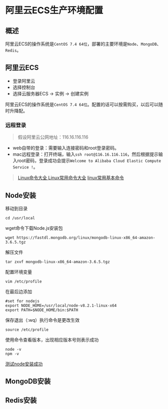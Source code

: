 # 阿里云ECS生产环境配置
## 概述
阿里云ECS的操作系统是`CentOS 7.4 64位`，部署的主要环境是`Node`、`MongoDB`、`Redis`。

## 阿里云ECS
- 登录阿里云
- 选择控制台
- 选择云服务器ECS -> 实例 -> 创建实例

阿里云ECS的操作系统是`CentOS 7.4 64位`。配置的话可以按需购买，以后可以随时升降配。

### 远程登录
> 假设阿里云公网地址：116.16.116.116

- web自带的登录：需要输入连接密码和root登录密码。
- mac远程登录：打开终端，输入`ssh root@116.16.116.116`，然后根据提示输入root密码，登录成功会提示`Welcome to Alibaba Cloud Elastic Compute Service !`。

> [Linux命令大全
](http://man.linuxde.net/)
> [Linux常用命令大全](https://www.cnblogs.com/yjd_hycf_space/p/7730690.html)
> [linux常用基本命令](https://www.cnblogs.com/crazylqy/p/5818745.html)

## Node安装
移动到目录
```
cd /usr/local
```
wget命令下载Node.js安装包
```
wget https://fastdl.mongodb.org/linux/mongodb-linux-x86_64-amazon-3.6.5.tgz
```
解压文件
```
tar zxvf mongodb-linux-x86_64-amazon-3.6.5.tgz
```
配置环境变量
```
vim /etc/profile
```
在最后边添加
```
#set for nodejs
export NODE_HOME=/usr/local/node-v8.2.1-linux-x64
export PATH=$NODE_HOME/bin:$PATH
```
保存退出（:wq）执行命令是更改生效
```
source /etc/profile
```
使用命令查看版本，出现相应版本号则表示成功
```
node -v
npm -v
```
[测试node安装成功](测试node安装成功.jpeg)


## MongoDB安装
## Redis安装





